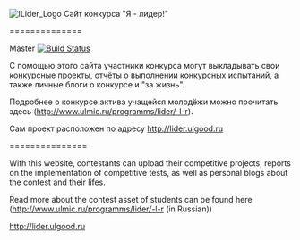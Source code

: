 ![ILider_Logo](https://raw.github.com/ulmic/i_am_the_lider/master/logo.jpg) Сайт конкурса "Я - лидер!"

==============

Master
[![Build Status](https://travis-ci.org/ulmic/i_am_the_lider.png?branch=master)](https://travis-ci.org/ulmic/i_am_the_lider)

С помощью этого сайта участники конкурса могут выкладывать свои конкурсные проекты, отчёты о выполнении конкурсных испытаний, а также личные блоги о конкурсе и "за жизнь".

Подробнее о конкурсе актива учащейся молодёжи можно прочитать здесь (http://www.ulmic.ru/programms/lider/-l-r).

Сам проект расположен по адресу http://lider.ulgood.ru

===============

With this website, contestants can upload their competitive projects, reports on the implementation of competitive tests, as well as personal blogs about the contest and their lifes.

Read more about the contest asset of students can be found here (http://www.ulmic.ru/programms/lider/-l-r (in Russian))

http://lider.ulgood.ru
